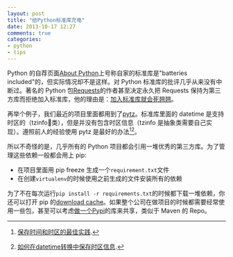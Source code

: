 ```yaml
---
layout: post
title: "给Python标准库充电"
date: 2013-10-17 12:27
comments: true
categories: 
- python
- tips
---
```


Python 的自荐页面[About Python](http://www.python.org/about/)上号称自家的标准库是"batteries included"的，但实际情况却不是这样。对 Python 标准库的批评几乎从来没有中断过。著名的 Python 包[Requests](http://docs.python-requests.org/en/latest/)的作者甚至决定永久把 Requests 保持为第三方库而拒绝加入标准库，他的理由是：[加入标准库就会死翘翘](http://www.leancrew.com/all-this/2012/04/where-modules-go-to-die/)。

再举个例子，我们最近的项目里面都用到了[pytz](https://pypi.python.org/pypi/pytz/)。标准库里面的 datetime 是支持时区的（tzinfo类），但是并没有包含时区信息（tzinfo 是抽象类需要自己实现）。遵照前人的经验使用 pytz 是最好的办法[^1][^2]。

所以不奇怪的是，几乎所有的 Python 项目都会引用一堆优秀的第三方库。为了管理这些依赖一般都会用上 pip:

- 在项目里面用 pip freeze 生成一个`requirement.txt`文件
- 在创建`virtualenv`的时候使用之前生成的文件安装所有的依赖

为了不在每次运行`pip install -r requirements.txt`的时候都下载一堆依赖，你还可以打开 pip 的[download cache](http://lenciel.cn/2013/10/pip-download-cache/)。如果整个公司在做项目的时候都需要经常使用一些包，甚至可以考虑[做一个Pypi](https://github.com/wolever/pip2pi)的库来共享，类似于 Maven 的 Repo。


[^1]: [保存时间和时区的最佳实践](http://stackoverflow.com/questions/2532729/daylight-saving-time-and-time-zone-best-practices/3404919#3404919).   
[^2]: [如何在datetime转换中保存时区信息](http://stackoverflow.com/questions/14762518/python-datetime-strptime-and-strftime-how-to-preserve-the-timezone-informat).    